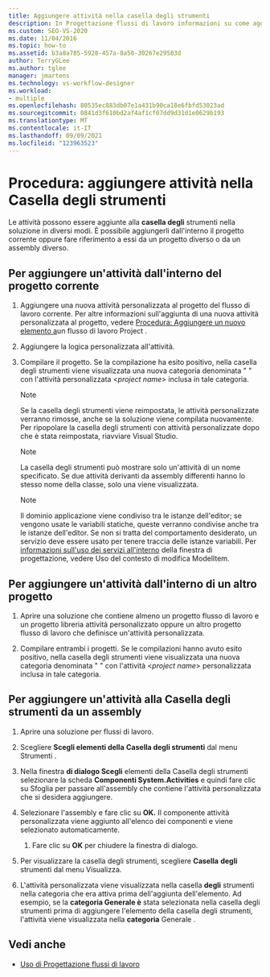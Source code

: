 ```yaml
---
title: Aggiungere attività nella casella degli strumenti
description: In Progettazione flussi di lavoro informazioni su come aggiungere attività alla casella degli strumenti nella soluzione aggiungendole dall'interno del progetto corrente o facendo riferimento ad esse da un progetto diverso.
ms.custom: SEO-VS-2020
ms.date: 11/04/2016
ms.topic: how-to
ms.assetid: b3a8a785-5928-457a-8a50-30267e29503d
author: TerryGLee
ms.author: tglee
manager: jmartens
ms.technology: vs-workflow-designer
ms.workload:
- multiple
ms.openlocfilehash: 80535ec883db07e1a431b90ca18e6fbfd53023ad
ms.sourcegitcommit: 0841d3f610bd2af4af1cf07dd9d31d1e0629b193
ms.translationtype: MT
ms.contentlocale: it-IT
ms.lasthandoff: 09/09/2021
ms.locfileid: "123963523"
---
```

# <a name="how-to-add-activities-to-the-toolbox"></a>Procedura: aggiungere attività nella Casella degli strumenti

Le attività possono essere aggiunte alla **casella degli** strumenti nella soluzione in diversi modi. È possibile aggiungerli dall'interno il progetto corrente oppure fare riferimento a essi da un progetto diverso o da un assembly diverso.

## <a name="to-add-an-activity-from-within-your-current-project"></a>Per aggiungere un'attività dall'interno del progetto corrente

1. Aggiungere una nuova attività personalizzata al progetto del flusso di lavoro corrente. Per altre informazioni sull'aggiunta di una nuova attività personalizzata al progetto, vedere [Procedura: Aggiungere un nuovo elemento a](../workflow-designer/how-to-add-a-new-item-to-a-workflow-project.md)un flusso di lavoro Project .

2. Aggiungere la logica personalizzata all'attività.

3. Compilare il progetto. Se la compilazione ha esito positivo, nella casella degli strumenti viene visualizzata una nuova categoria denominata " " con l'attività personalizzata  \<*project name*> inclusa in tale categoria.

    > [!NOTE]
    > Se la casella degli strumenti viene reimpostata, le attività personalizzate verranno rimosse, anche se la soluzione viene compilata nuovamente. Per ripopolare la casella degli strumenti con attività personalizzate dopo che è stata reimpostata, riavviare Visual Studio.

    > [!NOTE]
    > La casella degli strumenti può mostrare solo un'attività di un nome specificato. Se due attività derivanti da assembly differenti hanno lo stesso nome della classe, solo una viene visualizzata.

    > [!NOTE]
    > Il dominio applicazione viene condiviso tra le istanze dell'editor; se vengono usate le variabili statiche, queste verranno condivise anche tra le istanze dell'editor. Se non si tratta del comportamento desiderato, un servizio deve essere usato per tenere traccia delle istanze variabili. Per [informazioni sull'uso dei servizi all'interno](/dotnet/framework/windows-workflow-foundation/using-the-modelitem-editing-context) della finestra di progettazione, vedere Uso del contesto di modifica ModelItem.

## <a name="to-add-an-activity-from-within-a-different-project"></a>Per aggiungere un'attività dall'interno di un altro progetto

1. Aprire una soluzione che contiene almeno un progetto flusso di lavoro e un progetto libreria attività personalizzato oppure un altro progetto flusso di lavoro che definisce un'attività personalizzata.

2. Compilare entrambi i progetti. Se le compilazioni hanno avuto esito  positivo, nella casella degli strumenti viene visualizzata una nuova categoria denominata " " con l'attività \<*project name*> personalizzata inclusa in tale categoria.

## <a name="to-add-an-activity-to-the-toolbox-from-an-assembly"></a>Per aggiungere un'attività alla Casella degli strumenti da un assembly

1. Aprire una soluzione per flussi di lavoro.

2. Scegliere **Scegli elementi della** **Casella degli strumenti** dal menu Strumenti .

3. Nella finestra **di dialogo Scegli** elementi della Casella degli  strumenti selezionare la scheda **Componenti System.Activities** e quindi fare clic su Sfoglia per passare all'assembly che contiene l'attività personalizzata che si desidera aggiungere.

4. Selezionare l'assembly e fare clic su **OK.** Il componente attività personalizzata viene aggiunto all'elenco dei componenti e viene selezionato automaticamente.

    1. Fare clic su **OK** per chiudere la finestra di dialogo.

5. Per visualizzare la casella degli strumenti, scegliere **Casella** **degli** strumenti dal menu Visualizza.

6. L'attività personalizzata viene visualizzata nella casella **degli** strumenti nella categoria che era attiva prima dell'aggiunta dell'elemento. Ad esempio, se la **categoria Generale è** stata selezionata nella casella degli strumenti prima di aggiungere l'elemento della casella degli strumenti, l'attività viene visualizzata nella **categoria** Generale . 

## <a name="see-also"></a>Vedi anche

- [Uso di Progettazione flussi di lavoro](developing-applications-with-the-workflow-designer.md)
